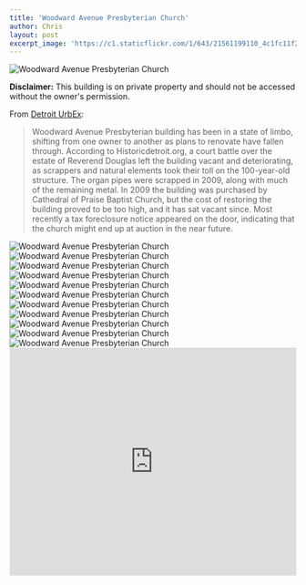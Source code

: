 ```yaml
---
title: 'Woodward Avenue Presbyterian Church'
author: Chris
layout: post
excerpt_image: 'https://c1.staticflickr.com/1/643/21561199110_4c1fc11f28_k.jpg'
---
```


<div class="photos one">
  <img
    src="https://c1.staticflickr.com/1/643/21561199110_4c1fc11f28_k.jpg"
    srcset="https://c1.staticflickr.com/1/643/21561199110_9c4fff68d2_c.jpg 800w,
            https://c1.staticflickr.com/1/643/21561199110_9c4fff68d2_b.jpg 1024w,
            https://c1.staticflickr.com/1/643/21561199110_4c1fc11f28_k.jpg 2048w"
    alt="Woodward Avenue Presbyterian Church"
    data-action="zoom">
</div>

**Disclaimer:** This building is on private property and should not be accessed without the owner's permission.

From [Detroit UrbEx](http://detroiturbex.com/content/churches/curvy/index.html):

> Woodward Avenue Presbyterian building has been in a state of limbo, shifting from one owner to another as plans to renovate have fallen through. According to Historicdetroit.org, a court battle over the estate of Reverend Douglas left the building vacant and deteriorating, as scrappers and natural elements took their toll on the 100-year-old structure. The organ pipes were scrapped in 2009, along with much of the remaining metal. In 2009 the building was purchased by Cathedral of Praise Baptist Church, but the cost of restoring the building proved to be too high, and it has sat vacant since. Most recently a tax foreclosure notice appeared on the door, indicating that the church might end up at auction in the near future.

<div class="photos two">
  <img
    src="https://c2.staticflickr.com/6/5790/21737680502_65102d55a2_k.jpg"
    srcset="https://c2.staticflickr.com/6/5790/21737680502_128ebf487a_c.jpg 800w,
            https://c2.staticflickr.com/6/5790/21737680502_128ebf487a_b.jpg 1024w,
            https://c2.staticflickr.com/6/5790/21737680502_65102d55a2_k.jpg 2048w"
    alt="Woodward Avenue Presbyterian Church"
    data-action="zoom">
  <img
    src="https://c1.staticflickr.com/1/698/21126481664_934dd959df_k.jpg"
    srcset="https://c1.staticflickr.com/1/698/21126481664_5e9ca817d2_c.jpg 800w,
            https://c1.staticflickr.com/1/698/21126481664_5e9ca817d2_b.jpg 1024w,
            https://c1.staticflickr.com/1/698/21126481664_934dd959df_k.jpg 2048w"
    alt="Woodward Avenue Presbyterian Church"
    data-action="zoom">
</div>

<div class="photos one">
  <img
    src="https://c1.staticflickr.com/1/706/21561380418_aba9b76c7f_k.jpg"
    srcset="https://c1.staticflickr.com/1/706/21561380418_5067084495_c.jpg 1024w,
            https://c1.staticflickr.com/1/706/21561380418_5067084495_b.jpg 1600w,
            https://c1.staticflickr.com/1/706/21561380418_aba9b76c7f_k.jpg 2048w"
    alt="Woodward Avenue Presbyterian Church"
    data-action="zoom">
</div>

<div class="photos three">
  <img
    src="https://c1.staticflickr.com/1/688/21737649342_ec98763dde_k.jpg"
    srcset="https://c1.staticflickr.com/1/688/21737649342_fe581b7b41_c.jpg 800w,
            https://c1.staticflickr.com/1/688/21737649342_fe581b7b41_b.jpg 1024w,
            https://c1.staticflickr.com/1/688/21737649342_ec98763dde_k.jpg 2048w"
    alt="Woodward Avenue Presbyterian Church"
    data-action="zoom">
  <img
    src="https://c2.staticflickr.com/6/5828/21561271920_d654ea76f0_k.jpg"
    srcset="https://c2.staticflickr.com/6/5828/21561271920_88c646c42c_c.jpg 800w,
            https://c2.staticflickr.com/6/5828/21561271920_88c646c42c_b.jpg 1024w,
            https://c2.staticflickr.com/6/5828/21561271920_d654ea76f0_k.jpg 2048w"
    alt="Woodward Avenue Presbyterian Church"
    data-action="zoom">
  <img
    src="https://c2.staticflickr.com/6/5675/21749269025_31e3480f03_k.jpg"
    srcset="https://c2.staticflickr.com/6/5675/21749269025_3213f7f146_c.jpg 800w,
            https://c2.staticflickr.com/6/5675/21749269025_3213f7f146_b.jpg 1024w,
            https://c2.staticflickr.com/6/5675/21749269025_31e3480f03_k.jpg 2048w"
    alt="Woodward Avenue Presbyterian Church"
    data-action="zoom">
</div>

<div class="photos two">
  <img
    src="https://c2.staticflickr.com/6/5767/21723180416_a33691314a_k.jpg"
    srcset="https://c2.staticflickr.com/6/5767/21723180416_64d4452e8b_c.jpg 800w,
            https://c2.staticflickr.com/6/5767/21723180416_64d4452e8b_b.jpg 1024w,
            https://c2.staticflickr.com/6/5767/21723180416_a33691314a_k.jpg 2048w"
    alt="Woodward Avenue Presbyterian Church"
    data-action="zoom">
  <img
    src="https://c1.staticflickr.com/1/607/21126543644_83d8abb32d_k.jpg"
    srcset="https://c1.staticflickr.com/1/607/21126543644_16dd7f5838_c.jpg 800w,
            https://c1.staticflickr.com/1/607/21126543644_16dd7f5838_b.jpg 1024w,
            https://c1.staticflickr.com/1/607/21126543644_83d8abb32d_k.jpg 2048w"
    alt="Woodward Avenue Presbyterian Church"
    data-action="zoom">
</div>

<div class="photos one">
  <img
    src="https://c1.staticflickr.com/1/575/21758597441_a94ffbdba4_k.jpg"
    srcset="https://c1.staticflickr.com/1/575/21758597441_90eec337d7_b.jpg 1024w,
            https://c1.staticflickr.com/1/575/21758597441_b22036a4a4_h.jpg 1600w,
            https://c1.staticflickr.com/1/575/21758597441_a94ffbdba4_k.jpg 2048w"
    alt="Woodward Avenue Presbyterian Church"
    data-action="zoom">
</div>

<div class="photos two">
  <img
    src="https://c2.staticflickr.com/6/5740/21758626881_67ca89fd40_k.jpg"
    srcset="https://c2.staticflickr.com/6/5740/21758626881_0925a882a8_c.jpg 800w,
            https://c2.staticflickr.com/6/5740/21758626881_0925a882a8_b.jpg 1024w,
            https://c2.staticflickr.com/6/5740/21758626881_67ca89fd40_k.jpg 2048w"
    alt="Woodward Avenue Presbyterian Church"
    data-action="zoom">
  <img
    src="https://c2.staticflickr.com/6/5831/21561220400_398d4727d5_k.jpg"
    srcset="https://c2.staticflickr.com/6/5831/21561220400_75c51e7863_c.jpg 800w,
            https://c2.staticflickr.com/6/5831/21561220400_75c51e7863_b.jpg 1024w,
            https://c2.staticflickr.com/6/5831/21561220400_398d4727d5_k.jpg 2048w"
    alt="Woodward Avenue Presbyterian Church"
    data-action="zoom">
</div>

<div class="map">
  <iframe src="https://www.google.com/maps/embed?pb=!1m18!1m12!1m3!1d3073.9710256183434!2d-83.07964920409592!3d42.37752532001293!2m3!1f0!2f0!3f0!3m2!1i1024!2i768!4f13.1!3m3!1m2!1s0x8824cd7e221722bb%3A0x87a346eee1715246!2sWoodward+Avenue+Presbyterian+Church!5e1!3m2!1sen!2sus!4v1454195721065" width="100%" height="400" frameborder="0" style="border:0" allowfullscreen></iframe>
</div>
